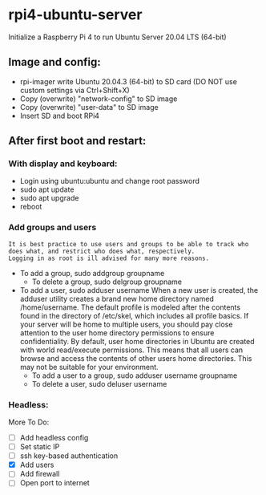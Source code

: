 # rpi4-ubuntu-server
Initialize a Raspberry Pi 4 to run Ubuntu Server 20.04 LTS (64-bit)

## Image and config:
  - rpi-imager write Ubuntu 20.04.3 (64-bit) to SD card (DO NOT use custom settings via Ctrl+Shift+X)
  - Copy (overwrite) "network-config" to SD image
  - Copy (overwrite) "user-data" to SD image
  - Insert SD and boot RPi4

## After first boot and restart:

  ### With display and keyboard:
  - Login using ubuntu:ubuntu and change root password
  - sudo apt update
  - sudo apt upgrade
  - reboot

### Add groups and users
    It is best practice to use users and groups to be able to track who does what, and restrict who does what, respectively. 
    Logging in as root is ill advised for many more reasons.
  - To add a group, sudo addgroup groupname
    - To delete a group, sudo delgroup groupname
  - To add a user, sudo adduser username
    When a new user is created, the adduser utility creates a brand new home directory named /home/username. The default profile is modeled after the contents found  in the directory of /etc/skel, which includes all profile basics.
    If your server will be home to multiple users, you should pay close attention to the user home directory permissions to ensure confidentiality. By default, user home directories in Ubuntu are created with world read/execute permissions. This means that all users can browse and access the contents of other users home directories. This may not be suitable for your environment.
    - To add a user to a group, sudo adduser username groupname
    - To delete a user, sudo deluser username

  ### Headless:

More To Do:
  - [ ] Add headless config
  - [ ] Set static IP
  - [ ] ssh key-based authentication
  - [X] Add users
  - [ ] Add firewall
  - [ ] Open port to internet
